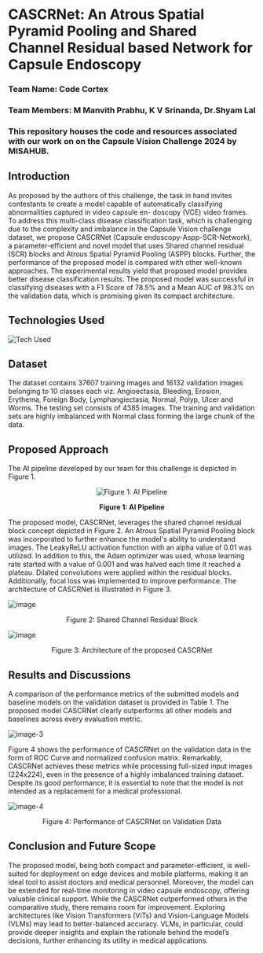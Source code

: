 # CASCRNet: An Atrous Spatial Pyramid Pooling and Shared Channel Residual based Network for Capsule Endoscopy

### Team Name: Code Cortex

### Team Members: M Manvith Prabhu, K V Srinanda, Dr.Shyam Lal

### This repository houses the code and resources associated with our work on on the Capsule Vision Challenge 2024 by MISAHUB.

## Introduction

As proposed by the authors of this challenge, the task in hand invites contestants to create a model capable of automatically classifying abnormalities captured in video capsule en-
doscopy (VCE) video frames. To address this multi-class disease classification task, which is challenging due to the complexity and imbalance in the Capsule Vision challenge dataset, we propose CASCRNet (Capsule endoscopy-Aspp-SCR-Network), a parameter-efficient and
novel model that uses Shared channel residual (SCR) blocks and Atrous Spatial Pyramid
Pooling (ASPP) blocks. Further, the performance of the proposed model is compared
with other well-known approaches. The experimental results yield that proposed model
provides better disease classification results. The proposed model was successful in classifying diseases with a F1 Score of 78.5% and a Mean AUC of 98.3% on the validation data, which is promising given its compact architecture.

## Technologies Used

![Tech Used](https://go-skill-icons.vercel.app/api/icons?i=python,tensorflow,scikitlearn,numpy,matplotlib)

## Dataset

The dataset contains 37607 training images and 16132 validation images belonging to 10 classes each viz. Angioectasia, Bleeding, Erosion, Erythema, Foreign Body, Lymphangiectasia, Normal, Polyp, Ulcer and Worms. The testing set consists of 4385 images. The training and validation sets are highly imbalanced with Normal class forming the large chunk of the data.

## Proposed Approach
The AI pipeline developed by our team for this challenge is depicted in Figure 1.

<div align="center">
  <img src="https://github.com/user-attachments/assets/054fa371-61b9-4bcd-be4e-e69e2def1c03" alt="Figure 1: AI Pipeline"/>
  <p><strong>Figure 1: AI Pipeline</strong></p>
</div>

The proposed model, CASCRNet, leverages the shared channel residual block concept depicted in Figure 2. An Atrous Spatial Pyramid Pooling block was incorporated to further enhance the model's ability to understand images. The LeakyReLU activation function with an alpha value of 0.01 was utilized. In addition to this, the Adam optimizer was used, whose learning rate started with a value of 0.001 and was halved each time it reached a plateau. Dilated convolutions were applied within the residual blocks. Additionally, focal loss was implemented to improve performance. The architecture of CASCRNet is illustrated in Figure 3.

![image](https://github.com/user-attachments/assets/f72c36a4-5356-43c9-b497-20c34f483b4e)
<p align="center">Figure 2: Shared Channel Residual Block</p>

![image](https://github.com/user-attachments/assets/3ed5ee52-4759-424b-885b-0571479a6286)
<p align="center">Figure 3: Architecture of the proposed CASCRNet</p>


## Results and Discussions

A comparison of the performance metrics of the submitted models and baseline models on
the validation dataset is provided in Table 1. The proposed model CASCRNet clearly outperforms all other
models and baselines across every evaluation metric.

![image-3](https://github.com/user-attachments/assets/48c3a6a3-ab4e-4987-8764-71ebebcb25d6)

Figure 4 shows the performance of CASCRNet on the validation data in the form of ROC Curve and normalized confusion matrix. Remarkably, CASCRNet achieves
these metrics while processing full-sized input images (224x224), even in the presence of a highly
imbalanced training dataset. Despite its good performance, it is essential to note that the
model is not intended as a replacement for a medical professional.

![image-4](https://github.com/user-attachments/assets/adc78ce4-f9a2-4b02-84e3-7c63c797569d)
<p align="center">Figure 4: Performance of CASCRNet on Validation Data</p>

## Conclusion and Future Scope

The proposed model, being both compact and parameter-efficient, is well-suited for deployment on edge devices and mobile platforms, making it an ideal tool to assist doctors and medical personnel. Moreover, the model can be extended for real-time monitoring in
video capsule endoscopy, offering valuable clinical support. While the CASCRNet outperformed others in the comparative study, there remains
room for improvement. Exploring architectures like Vision Transformers (ViTs) and Vision-Language Models (VLMs) may lead to better-balanced accuracy. VLMs, in
particular, could provide deeper insights and explain the rationale behind the model’s decisions, further enhancing its utility in medical applications.

